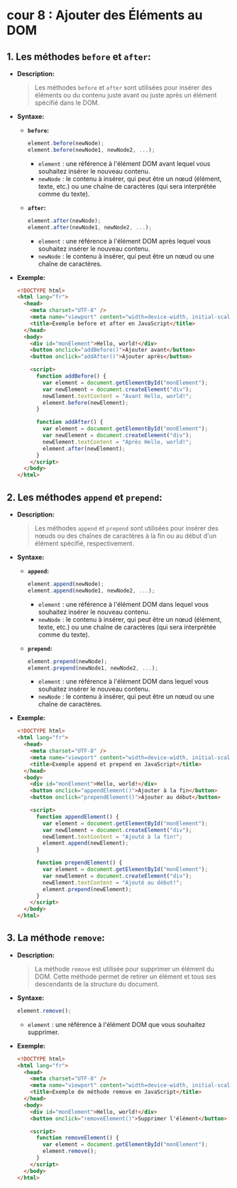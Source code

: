 # cour 8 : **Ajouter des Éléments au DOM**

## 1. **Les méthodes `before` et `after`:**

- **Description:**

  > Les méthodes `before` et `after` sont utilisées pour insérer des éléments ou du contenu juste avant ou juste après un élément spécifié dans le DOM.

- **Syntaxe:**

  - **`before`:**

    ```javascript
    element.before(newNode);
    element.before(newNode1, newNode2, ...);
    ```

    - `element` : une référence à l'élément DOM avant lequel vous souhaitez insérer le nouveau contenu.
    - `newNode` : le contenu à insérer, qui peut être un nœud (élément, texte, etc.) ou une chaîne de caractères (qui sera interprétée comme du texte).

  - **`after`:**

    ```javascript
    element.after(newNode);
    element.after(newNode1, newNode2, ...);
    ```

    - `element` : une référence à l'élément DOM après lequel vous souhaitez insérer le nouveau contenu.
    - `newNode` : le contenu à insérer, qui peut être un nœud ou une chaîne de caractères.

- **Exemple:**

  ```html
  <!DOCTYPE html>
  <html lang="fr">
    <head>
      <meta charset="UTF-8" />
      <meta name="viewport" content="width=device-width, initial-scale=1.0" />
      <title>Exemple before et after en JavaScript</title>
    </head>
    <body>
      <div id="monElement">Hello, world!</div>
      <button onclick="addBefore()">Ajouter avant</button>
      <button onclick="addAfter()">Ajouter après</button>

      <script>
        function addBefore() {
          var element = document.getElementById("monElement");
          var newElement = document.createElement("div");
          newElement.textContent = "Avant Hello, world!";
          element.before(newElement);
        }

        function addAfter() {
          var element = document.getElementById("monElement");
          var newElement = document.createElement("div");
          newElement.textContent = "Après Hello, world!";
          element.after(newElement);
        }
      </script>
    </body>
  </html>
  ```

## 2. **Les méthodes `append` et `prepend`:**

- **Description:**

  > Les méthodes `append` et `prepend` sont utilisées pour insérer des nœuds ou des chaînes de caractères à la fin ou au début d'un élément spécifié, respectivement.

- **Syntaxe:**

  - **`append`:**

    ```javascript
    element.append(newNode);
    element.append(newNode1, newNode2, ...);
    ```

    - `element` : une référence à l'élément DOM dans lequel vous souhaitez insérer le nouveau contenu.
    - `newNode` : le contenu à insérer, qui peut être un nœud (élément, texte, etc.) ou une chaîne de caractères (qui sera interprétée comme du texte).

  - **`prepend`:**

    ```javascript
    element.prepend(newNode);
    element.prepend(newNode1, newNode2, ...);
    ```

    - `element` : une référence à l'élément DOM dans lequel vous souhaitez insérer le nouveau contenu.
    - `newNode` : le contenu à insérer, qui peut être un nœud ou une chaîne de caractères.

- **Exemple:**

  ```html
  <!DOCTYPE html>
  <html lang="fr">
    <head>
      <meta charset="UTF-8" />
      <meta name="viewport" content="width=device-width, initial-scale=1.0" />
      <title>Exemple append et prepend en JavaScript</title>
    </head>
    <body>
      <div id="monElement">Hello, world!</div>
      <button onclick="appendElement()">Ajouter à la fin</button>
      <button onclick="prependElement()">Ajouter au début</button>

      <script>
        function appendElement() {
          var element = document.getElementById("monElement");
          var newElement = document.createElement("div");
          newElement.textContent = "Ajouté à la fin!";
          element.append(newElement);
        }

        function prependElement() {
          var element = document.getElementById("monElement");
          var newElement = document.createElement("div");
          newElement.textContent = "Ajouté au début!";
          element.prepend(newElement);
        }
      </script>
    </body>
  </html>
  ```

## 3. **La méthode `remove`:**

- **Description:**

  > La méthode `remove` est utilisée pour supprimer un élément du DOM. Cette méthode permet de retirer un élément et tous ses descendants de la structure du document.

- **Syntaxe:**

  ```javascript
  element.remove();
  ```

  - `element` : une référence à l'élément DOM que vous souhaitez supprimer.

- **Exemple:**

  ```html
  <!DOCTYPE html>
  <html lang="fr">
    <head>
      <meta charset="UTF-8" />
      <meta name="viewport" content="width=device-width, initial-scale=1.0" />
      <title>Exemple de méthode remove en JavaScript</title>
    </head>
    <body>
      <div id="monElement">Hello, world!</div>
      <button onclick="removeElement()">Supprimer l'élément</button>

      <script>
        function removeElement() {
          var element = document.getElementById("monElement");
          element.remove();
        }
      </script>
    </body>
  </html>
  ```
